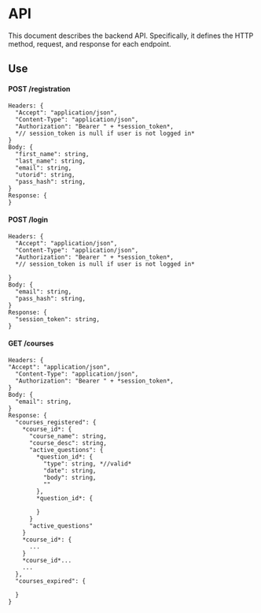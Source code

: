 # API

This document describes the backend API. Specifically, it defines the HTTP method, request, and response for each endpoint.

## Use 

#### POST /registration
    Headers: {
      "Accept": "application/json",
      "Content-Type": "application/json",
      "Authorization": "Bearer " + *session_token*,
      *// session_token is null if user is not logged in*
    }
    Body: {
      "first_name": string,
      "last_name": string,
      "email": string,
      "utorid": string,
      "pass_hash": string,
    }
    Response: {
    }

#### POST /login
    Headers: {
      "Accept": "application/json",
      "Content-Type": "application/json",
      "Authorization": "Bearer " + *session_token*,
      *// session_token is null if user is not logged in*

    }
    Body: {
      "email": string,
      "pass_hash": string,
    }
    Response: {
      "session_token": string,
    }

#### GET /courses
    Headers: {
    "Accept": "application/json",
      "Content-Type": "application/json",
      "Authorization": "Bearer " + *session_token*,
    }
    Body: {
      "email": string,
    }
    Response: {
      "courses_registered": {
        *course_id*: {
          "course_name": string,
          "course_desc": string,
          "active_questions": {
            *question_id*: {
              "type": string, *//valid*
              "date": string,
              "body": string,
              ""
            },
            *question_id*: {
              
            }
          }
          "active_questions"
        }
        *course_id*: {
          ...
        }
        *course_id*...
        ...
      },
      "courses_expired": {
      
      }
    }
